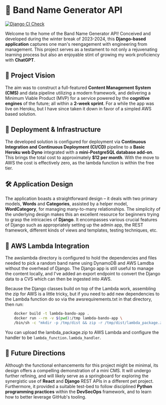 # 🎵 Band Name Generator API

[![Django CI Check](https://github.com/mesolimbo/band-o-matic/actions/workflows/django.yml/badge.svg)](https://github.com/mesolimbo/band-o-matic/actions/workflows/django.yml)

Welcome to the home of the Band Name Generator API! Conceived and developed during the winter break of 2023-2024, this **Django-based application** captures one man's reengagement with engineering from management. This project serves as a testament to not only a rejuvenating learning process but also an enjoyable stint of growing my work proficiency with **ChatGPT**.

## 🎯 Project Vision

The aim was to construct a full-featured **Content Management System (CMS)** and data pipeline utilizing a modern framework, and delivering a Minimum Viable Product (MVP) for a service powered by the **cognitive engines** of the future; all within a **2-week sprint**. For a while the app was live on Heroku, but I have since taken it down in favor of a simpled AWS based solution.

## 🚀 Deployment & Infrastructure

The developed solution is configured for deployment via **Continuous Integration and Continuous Deployment (CI/CD)** pipeline to a **Basic Heroku web Dyno** integrated with a **mini-PostgreSQL database add-on**. This brings the total cost to approximately **$12 per month**. With the move to AWS the cost is effectively zero, as the lambda function is within the free tier.

## 🛠 Application Design

The application boasts a straightforward design – it deals with two primary models, **Words** and **Categories**, assisted by a helper model, **WordCategory**, for managing many-to-many relationships. The simplicity of the underlying design makes this an excellent resource for beginners trying to grasp the intricacies of **Django**. It encompasses various crucial features of Django such as appropriately setting up the admin app, the REST framework, different kinds of views and templates, testing techniques, etc.

## 🤖 AWS Lambda Integration

The awslambda directory is configured to hold the dependencies and files needed to pick a random band name using DynamoDB and AWS Lamdba without the overhead of Django. The Django app is still useful to manage the content locally, and I've added an export endpoint to convert the Django data to a CVS which can then be ingested into AWS.

Because the Django classes build on top of the Lambda work, assembling the zip for AWS is a little tricky, but if you need to add new dependencies to the Lambda function do so via the awsrequirements.txt in that directory, then run:

```bash
    docker build -t lambda-bando-app .
    docker run --rm -v $(pwd):/tmp lambda-bando-app \
    /bin/sh -c "mkdir -p /tmp/dist && zip -r /tmp/dist/lambda_package.zip ."
 ```
You can upload the lambda_package.zip to AWS Lambda and configure the handler to be `lambda_function.lambda_handler`.

## 🌱 Future Directions

Although the functional enhancements for this project might be minimal, its design offers a compelling demonstration of a mini CMS. It will undergo further refining, and will likely serve as a springboard for exploring the synergistic use of **React** and **Django** REST APIs in a different pet project. Furthermore, it provided a suitable test-bed to follow disciplined **Python programming practices** within the **DevSecOps** framework, and to learn how to better leverage GitHub's tooling.
